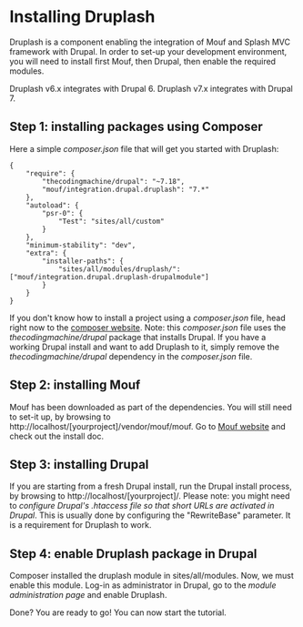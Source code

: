 Installing Druplash
===================

Druplash is a component enabling the integration of Mouf and Splash MVC framework with Drupal.
In order to set-up your development environment, you will need to install first Mouf, then Drupal, then enable the required modules.

Druplash v6.x integrates with Drupal 6.
Druplash v7.x integrates with Drupal 7.

Step 1: installing packages using Composer
------------------------------------------

Here a simple *composer.json* file that will get you started with Druplash:

	{
	    "require": {
	        "thecodingmachine/drupal": "~7.18",
	        "mouf/integration.drupal.druplash": "7.*"
	    },
	    "autoload": {
	        "psr-0": {
	            "Test": "sites/all/custom"
	        }
	    },
	    "minimum-stability": "dev",
	    "extra": {
	        "installer-paths": {
	            "sites/all/modules/druplash/": ["mouf/integration.drupal.druplash-drupalmodule"]
	        }
	    }
	}

If you don't know how to install a project using a *composer.json* file, head right now to the [composer website](http://getcomposer.org).
Note: this *composer.json* file uses the *thecodingmachine/drupal* package that installs Drupal. If you have a working Drupal install and want to add Druplash to it, simply remove the *thecodingmachine/drupal* dependency in the *composer.json* file.



Step 2: installing Mouf
-----------------------

Mouf has been downloaded as part of the dependencies.
You will still need to set-it up, by browsing to http://localhost/[yourproject]/vendor/mouf/mouf. Go to [Mouf website](http://mouf-php.com) and check out the install doc.


Step 3: installing Drupal
-------------------------

If you are starting from a fresh Drupal install, run the Drupal install process, by browsing to http://localhost/[yourproject]/.
Please note: you might need to *configure Drupal's .htaccess file so that short URLs are activated in Drupal*. This is usually done by configuring the "RewriteBase" parameter. It is a requirement for Druplash to work.

Step 4: enable Druplash package in Drupal
-----------------------------------------

Composer installed the druplash module in sites/all/modules. Now, we must enable this module.
Log-in as administrator in Drupal, go to the *module administration page* and enable Druplash.

Done? You are ready to go! You can now start the tutorial.
